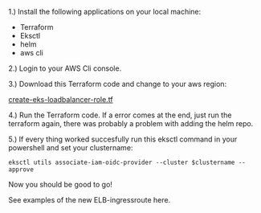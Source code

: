 1.) Install the following applications on your local machine:

- Terraform
- Eksctl
- helm
- aws cli

2.) Login to your AWS Cli console.

3.) Download this Terraform code and change to your aws region:

[create-eks-loadbalancer-role.tf](https://slabstatic.com/prod/uploads/ptzfq7y2/posts/attachments/zuin_knfIB5ulpNVKxFo4FCO.tf)

4.) Run the Terraform code. If a error comes at the end, just run the terraform again, there was probably a problem with adding the helm repo.

5.) If every thing worked succesfully run this eksctl command in your powershell and set your clustername:

```
eksctl utils associate-iam-oidc-provider --cluster $clustername --approve
```



Now you should be good to go!



See examples of the new ELB-ingressroute here.
